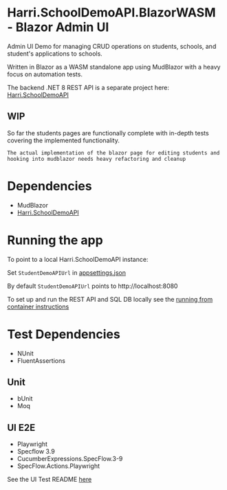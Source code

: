# Harri.SchoolDemoAPI.BlazorWASM - Blazor Admin UI

Admin UI Demo for managing CRUD operations on students, schools, and student's applications to schools.

Written in Blazor as a WASM standalone app using MudBlazor with a heavy focus on automation tests. 

The backend .NET 8 REST API is a separate project here: [Harri.SchoolDemoAPI](https://github.com/HarrisonSlater/Harri.SchoolDemoAPI)

## WIP
So far the students pages are functionally complete with in-depth tests covering the implemented functionality. 

`The actual implementation of the blazor page for editing students and hooking into mudblazor needs heavy refactoring and cleanup`

# Dependencies
- MudBlazor
- [Harri.SchoolDemoAPI](https://github.com/HarrisonSlater/Harri.SchoolDemoAPI)

# Running the app
To point to a local Harri.SchoolDemoAPI instance:

Set `StudentDemoAPIUrl` in [appsettings.json](https://github.com/HarrisonSlater/Harri.SchoolDemoAPI.BlazorWASM/blob/main/src/Harri.SchoolDemoAPI.BlazorWASM/wwwroot/appsettings.json)

 By default `StudentDemoAPIUrl` points to http://localhost:8080 

To set up and run the REST API and SQL DB locally see the [running from container instructions](https://github.com/HarrisonSlater/Harri.SchoolDemoAPI#running-from-container)

# Test Dependencies
- NUnit
- FluentAssertions

## Unit
- bUnit
- Moq

## UI E2E
- Playwright
- Specflow 3.9
- CucumberExpressions.SpecFlow.3-9
- SpecFlow.Actions.Playwright

See the UI Test README [here](src/Tests/Harri.SchoolDemoAPI.BlazorWASM.Tests.UI.E2E/README.md)
